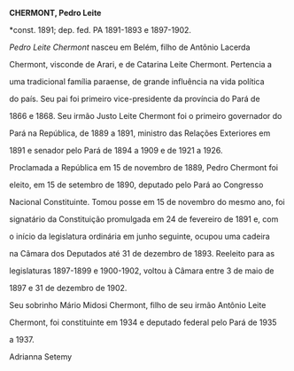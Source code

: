 **CHERMONT, Pedro Leite**



\*const. 1891; dep. fed. PA 1891-1893 e 1897-1902.



*Pedro Leite Chermont* nasceu em Belém, filho de Antônio Lacerda

Chermont, visconde de Arari, e de Catarina Leite Chermont. Pertencia a

uma tradicional família paraense, de grande influência na vida política

do país. Seu pai foi primeiro vice-presidente da província do Pará de

1866 e 1868. Seu irmão Justo Leite Chermont foi o primeiro governador do

Pará na República, de 1889 a 1891, ministro das Relações Exteriores em

1891 e senador pelo Pará de 1894 a 1909 e de 1921 a 1926.



Proclamada a República em 15 de novembro de 1889, Pedro Chermont foi

eleito, em 15 de setembro de 1890, deputado pelo Pará ao Congresso

Nacional Constituinte. Tomou posse em 15 de novembro do mesmo ano, foi

signatário da Constituição promulgada em 24 de fevereiro de 1891 e, com

o início da legislatura ordinária em junho seguinte, ocupou uma cadeira

na Câmara dos Deputados até 31 de dezembro de 1893. Reeleito para as

legislaturas 1897-1899 e 1900-1902, voltou à Câmara entre 3 de maio de

1897 e 31 de dezembro de 1902.



Seu sobrinho Mário Midosi Chermont, filho de seu irmão Antônio Leite

Chermont, foi constituinte em 1934 e deputado federal pelo Pará de 1935

a 1937.



Adrianna Setemy



